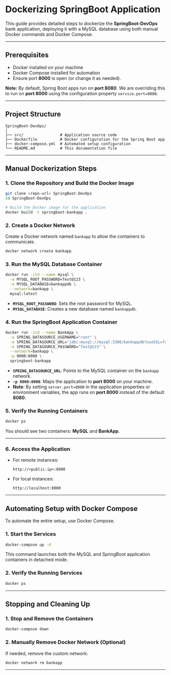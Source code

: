 # Dockerizing SpringBoot Application

This guide provides detailed steps to dockerize the **SpringBoot-DevOps** bank application, deploying it with a MySQL database using both manual Docker commands and Docker Compose.

---

## Prerequisites

- Docker installed on your machine  
- Docker Compose installed for automation  
- Ensure port **8000** is open (or change it as needed).  

**Note:** By default, Spring Boot apps run on **port 8080**. We are overriding this to run on **port 8000** using the configuration property `service.port=8000`.

---

## Project Structure

```
SpringBoot-DevOps/
│
├── src/                # Application source code
├── Dockerfile          # Docker configuration for the Spring Boot app
├── docker-compose.yml  # Automated setup configuration
└── README.md           # This documentation file
```

---

## Manual Dockerization Steps

### 1. Clone the Repository and Build the Docker Image

```bash
git clone <repo-url> SpringBoot-DevOps
cd SpringBoot-DevOps

# Build the Docker image for the application
docker build -t springboot-bankapp .
```

### 2. Create a Docker Network

Create a Docker network named `bankapp` to allow the containers to communicate.

```bash
docker network create bankapp
```

### 3. Run the MySQL Database Container

```bash
docker run -itd --name mysql \
  -e MYSQL_ROOT_PASSWORD=Test@123 \
  -e MYSQL_DATABASE=bankappdb \
  --network=bankapp \
  mysql:latest
```

- **`MYSQL_ROOT_PASSWORD`**: Sets the root password for MySQL.  
- **`MYSQL_DATABASE`**: Creates a new database named `bankappdb`.  

### 4. Run the SpringBoot Application Container

```bash
docker run -itd --name BankApp \
  -e SPRING_DATASOURCE_USERNAME="root" \
  -e SPRING_DATASOURCE_URL="jdbc:mysql://mysql:3306/bankappdb?useSSL=false&allowPublicKeyRetrieval=true&serverTimezone=UTC" \
  -e SPRING_DATASOURCE_PASSWORD="Test@123" \
  --network=bankapp \
  -p 8000:8000 \
  springboot-bankapp
```

- **`SPRING_DATASOURCE_URL`**: Points to the MySQL container on the `bankapp` network.  
- **`-p 8000:8000`**: Maps the application to **port 8000** on your machine.  
- **Note**: By setting `server.port=8000` in the application properties or environment variables, the app runs on **port 8000** instead of the default **8080**.

### 5. Verify the Running Containers

```bash
docker ps
```

You should see two containers: **MySQL** and **BankApp**.

---

### 6. Access the Application

- For remote instances:
  ```
  http://<public-ip>:8000
  ```
- For local instances:
  ```
  http://localhost:8000
  ```

---

## Automating Setup with Docker Compose

To automate the entire setup, use Docker Compose.


### 1. Start the Services

```bash
docker-compose up -d
```

This command launches both the MySQL and SpringBoot application containers in detached mode.

### 2. Verify the Running Services

```bash
docker ps
```

---

## Stopping and Cleaning Up

### 1. Stop and Remove the Containers

```bash
docker-compose down
```

### 2. Manually Remove Docker Network (Optional)

If needed, remove the custom network:

```bash
docker network rm bankapp
```

---